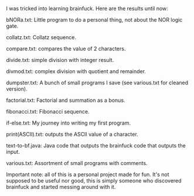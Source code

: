 I was tricked into learning brainfuck. Here are the results until now:

bNORa.txt: Little program to do a personal thing, not about the NOR logic gate.

collatz.txt: Collatz sequence.

compare.txt: compares the value of 2 characters.

divide.txt: simple division with integer result.

divmod.txt: complex division with quotient and remainder.

dumpster.txt: A bunch of small programs I save (see various.txt for cleaned version).

factorial.txt: Factorial and summation as a bonus.

fibonacci.txt: Fibonacci sequence.

if-else.txt: My journey into writing my first program.

print(ASCII).txt: outputs the ASCII value of a character.

text-to-bf.java: Java code that outputs the brainfuck code that outputs the input.

various.txt: Assortment of small programs with comments.

Important note: all of this is a personal project made for fun.
It's not supposed to be useful nor good, this is simply someone who discovered brainfuck and started messing around with it.
